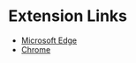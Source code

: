 # Extension Links
- [Microsoft Edge](https://microsoftedge.microsoft.com/addons/detail/dailyplanner/ecfnigpgdldibgmemhnafpdcmfnjhgla)
- [Chrome](https://chromewebstore.google.com/detail/dailyplanner/dmimjhbifmjbpikngkachgbfbfmacpfc)
